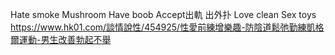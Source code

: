 Hate smoke
		Mushroom
Have boob
Accept出軌
出外扑
Love clean
Sex toys
https://www.hk01.com/談情說性/454925/性愛前練增樂趣-防陰道鬆弛勤練凱格爾運動-男生改善勃起不舉